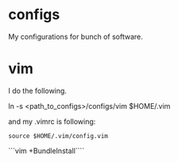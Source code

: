 configs
=======

My configurations for bunch of software.

vim
========

I do the following.

ln -s <path_to_configs>/configs/vim $HOME/.vim

and my .vimrc is following:

```source $HOME/.vim/config.vim```

```vim +BundleInstall````

